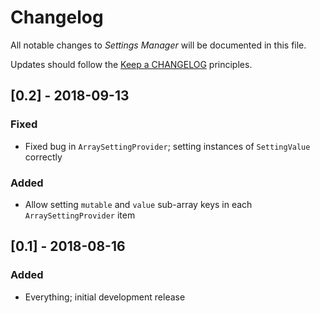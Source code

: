 # Changelog

All notable changes to *Settings Manager* will be documented in this file.

Updates should follow the [Keep a CHANGELOG](http://keepachangelog.com/) principles.

## [0.2] - 2018-09-13
### Fixed
- Fixed bug in `ArraySettingProvider`; setting instances of `SettingValue` correctly
### Added
- Allow setting `mutable` and `value` sub-array keys in each `ArraySettingProvider` item

## [0.1] - 2018-08-16 
### Added
- Everything; initial development release

